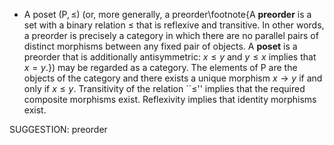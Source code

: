 -  A poset $(\mathsf{P}, \leq)$ (or, more generally, a preorder\footnote{A **preorder** is a set with a binary relation $\leq$ that is reflexive and transitive. In other words, a preorder is precisely a category in which there are no parallel pairs of distinct morphisms between any fixed pair of objects. A **poset** is a preorder that is additionally antisymmetric: $x \leq y$ and $y \leq x$ implies that $x=y$.}) may be regarded as a category. The elements of $\mathsf{P}$ are the objects of the category and there exists a unique morphism $x \to y$ if and only if $x \leq y$. Transitivity of the relation ``$\leq$'' implies that the required composite morphisms exist. Reflexivity implies that identity morphisms exist.

SUGGESTION: preorder